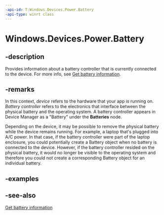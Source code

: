 ```yaml
---
-api-id: T:Windows.Devices.Power.Battery
-api-type: winrt class
---
```


<!-- Class syntax.
public class Battery : Windows.Devices.Power.IBattery
-->

# Windows.Devices.Power.Battery

## -description
Provides information about a battery controller that is currently connected to the device. For more info, see [Get battery information](https://msdn.microsoft.com/library/a9fb0f39-8827-420a-922d-dcee6fb9c9d2).

## -remarks
In this context, *device* refers to the hardware that your app is running on. *Battery controller* refers to the electronics that interface between the physical battery and the operating system. A battery controller appears in Device Manager as a "Battery" under the **Batteries** node.

Depending on the device, it may be possible to remove the physical battery while the device remains running. For example, a laptop that's plugged into A/C power. In that case, if the battery controller were part of the laptop enclosure, you could potentially create a Battery object when no battery is connected to the device. However, if the battery controller resided on the physical battery, it would no longer be visible to the operating system and therefore you could not create a corresponding Battery object for an individual battery.

## -examples

## -see-also
[Get battery information](https://msdn.microsoft.com/library/a9fb0f39-8827-420a-922d-dcee6fb9c9d2)
